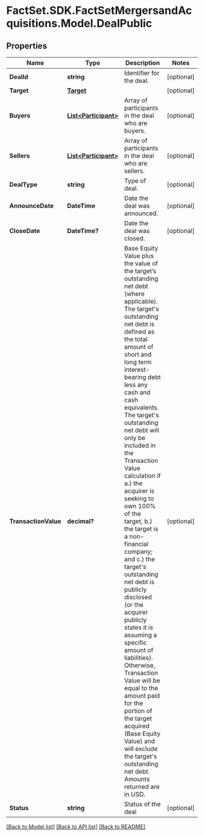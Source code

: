 # FactSet.SDK.FactSetMergersandAcquisitions.Model.DealPublic

## Properties

Name | Type | Description | Notes
------------ | ------------- | ------------- | -------------
**DealId** | **string** | Identifier for the deal. | [optional] 
**Target** | [**Target**](Target.md) |  | [optional] 
**Buyers** | [**List&lt;Participant&gt;**](Participant.md) | Array of participants in the deal who are buyers. | [optional] 
**Sellers** | [**List&lt;Participant&gt;**](Participant.md) | Array of participants in the deal who are sellers. | [optional] 
**DealType** | **string** | Type of deal. | [optional] 
**AnnounceDate** | **DateTime** | Date the deal was announced. | [optional] 
**CloseDate** | **DateTime?** | Date the deal was closed. | [optional] 
**TransactionValue** | **decimal?** | Base Equity Value plus the value of the target’s outstanding net debt (where applicable). The target&#39;s outstanding net debt is defined as the total amount of short and long term interest-bearing debt less any cash and cash equivalents. The target&#39;s outstanding net debt will only be included in the Transaction Value calculation if a.) the acquirer is seeking to own 100% of the target, b.) the target is a non-financial company; and c.) the target&#39;s outstanding net debt is publicly disclosed (or the acquirer publicly states it is assuming a specific amount of liabilities). Otherwise, Transaction Value will be equal to the amount paid for the portion of the target acquired (Base Equity Value) and will exclude the target&#39;s outstanding net debt. Amounts returned are in USD. | [optional] 
**Status** | **string** | Status of the deal  | [optional] 

[[Back to Model list]](../README.md#documentation-for-models) [[Back to API list]](../README.md#documentation-for-api-endpoints) [[Back to README]](../README.md)

